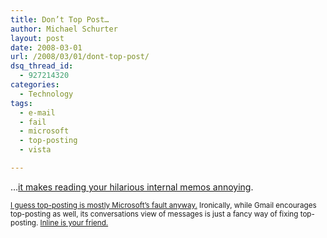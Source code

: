 ```yaml
---
title: Don’t Top Post…
author: Michael Schurter
layout: post
date: 2008-03-01
url: /2008/03/01/dont-top-post/
dsq_thread_id:
  - 927214320
categories:
  - Technology
tags:
  - e-mail
  - fail
  - microsoft
  - top-posting
  - vista

---
```

&#8230;[it makes reading your hilarious internal memos annoying][1].

<small><a href="http://en.wikipedia.org/wiki/Posting_style#Top-posting">I guess top-posting is mostly Microsoft&#8217;s fault anyway.</a> Ironically, while Gmail encourages top-posting as well, its conversations view of messages is just a fancy way of fixing top-posting. <a href="http://en.wikipedia.org/wiki/Posting_style#Inline_replying">Inline is your friend.</a></small>

 [1]: http://blog.seattlepi.nwsource.com/microsoft/library/vistaexhibitsone.pdf